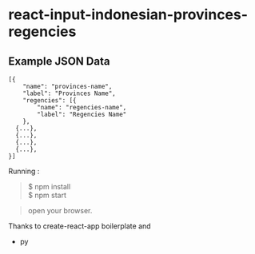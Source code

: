 # react-input-indonesian-provinces-regencies

## Example JSON Data
```
[{
	"name": "provinces-name",
	"label": "Provinces Name",
	"regencies": [{
		"name": "regencies-name",
		"label": "Regencies Name"
	},
  {...},
  {...},
  {...},
  {...},
}]
```


Running :
> $ npm install <br>
> $ npm start

> open your browser.

Thanks to create-react-app boilerplate and 

- py
